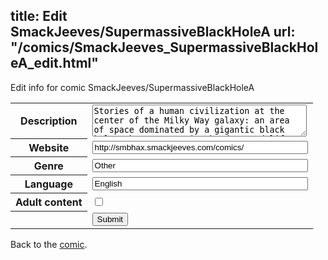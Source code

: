 title: Edit SmackJeeves/SupermassiveBlackHoleA
url: "/comics/SmackJeeves_SupermassiveBlackHoleA_edit.html"
---
Edit info for comic SmackJeeves/SupermassiveBlackHoleA

<form name="comic" action="http://gaepostmail.appspot.com/comic/" method="post">
<table class="comicinfo">
<tr>
<th>Description</th><td><textarea name="description" cols="40" rows="3">Stories of a human civilization at the center of the Milky Way galaxy: an area of space dominated by a gigantic black hole, where energy is abundant and life is cheap. Updates M-F, usually multiple times per day.</textarea></td>
</tr>
<tr>
<th>Website</th><td><input type="text" name="url" value="http://smbhax.smackjeeves.com/comics/" size="40"/></td>
</tr>
<tr>
<th>Genre</th><td><input type="text" name="genre" value="Other" size="40"/></td>
</tr>
<tr>
<th>Language</th><td><input type="text" name="language" value="English" size="40"/></td>
</tr>
<tr>
<th>Adult content</th><td><input type="checkbox" name="adult" value="adult" /></td>
</tr>
<tr>
<th></th><td>
<input type="hidden" name="comic" value="SmackJeeves_SupermassiveBlackHoleA" />
<input type="submit" name="submit" value="Submit" />
</td>
</tr>
</table>
</form>

Back to the [comic](SmackJeeves_SupermassiveBlackHoleA.html).
